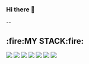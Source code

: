 ### Hi there 👋

<!--
**DevSua/Devsua** is a ✨ _special_ ✨ repository because its `README.md` (this file) appears on your GitHub profile.

Here are some ideas to get you started:

- 🌱 I’m currently learning JavaScript
- 🤔 I’m looking for help with ...
- 💬 Ask me about ...
- 📫 How to reach me: ...
- 😄 Pronouns: ...
- ⚡ Fun fact: ...
-->
--
<h2>:fire:MY STACK:fire:</h2>

<img src="https://img.shields.io/badge/HTML5-E34F26?style=flat&logo=html5&logoColor=white"/> <img src="https://img.shields.io/badge/CSS3-1572B6?style=flat&logo=html5&logoColor=white"/> <img src="https://img.shields.io/badge/JavaScript-F7DF1E?style=flat&logo=html5&logoColor=white"/> <img src="https://img.shields.io/badge/MySQL-4479A1?style=flat&logo=html5&logoColor=white"/> <img src="https://img.shields.io/badge/Notion-000000?style=flat&logo=html5&logoColor=white"/> <img src="https://img.shields.io/badge/GitHub-181717?style=flat&logo=html5&logoColor=white"/> <img src="https://img.shields.io/badge/Figma-F24E1E?style=flat&logo=html5&logoColor=white"/>
